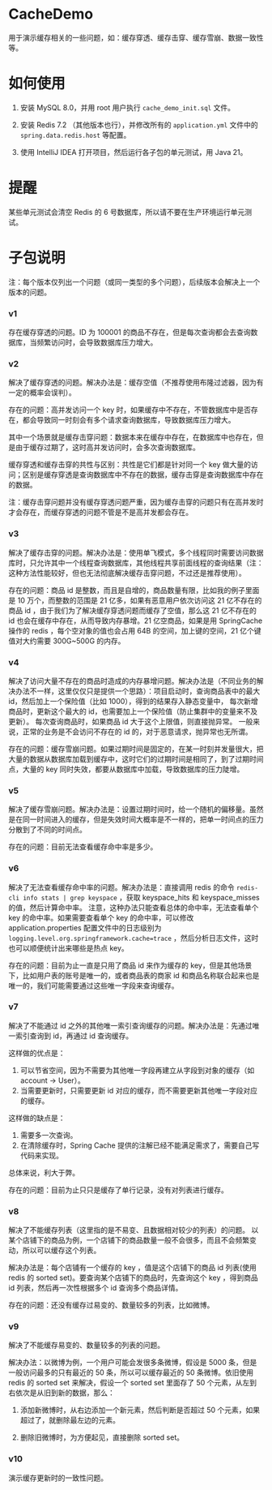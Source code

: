 # CacheDemo

用于演示缓存相关的一些问题，如：缓存穿透、缓存击穿、缓存雪崩、数据一致性等。

# 如何使用

1. 安装 MySQL 8.0，并用 root 用户执行 `cache_demo_init.sql` 文件。

2. 安装 Redis 7.2 （其他版本也行），并修改所有的 `application.yml` 文件中的 `spring.data.redis.host` 等配置。

3. 使用 IntelliJ IDEA 打开项目，然后运行各子包的单元测试，用 Java 21。

# 提醒

某些单元测试会清空 Redis 的 6 号数据库，所以请不要在生产环境运行单元测试。

# 子包说明

注：每个版本仅列出一个问题（或同一类型的多个问题），后续版本会解决上一个版本的问题。

### v1

存在缓存穿透的问题。ID 为 100001 的商品不存在，但是每次查询都会去查询数据库，当频繁访问时，会导致数据库压力增大。

### v2

解决了缓存穿透的问题。解决办法是：缓存空值（不推荐使用布隆过滤器，因为有一定的概率会误判）。

存在的问题：高并发访问一个 key 时，如果缓存中不存在，不管数据库中是否存在，都会导致同一时刻会有多个请求查询数据库，导致数据库压力增大。

其中一个场景就是缓存击穿问题：数据本来在缓存中存在，在数据库中也存在，但是由于缓存过期了，这时高并发访问时，会多次查询数据库。

缓存穿透和缓存击穿的共性与区别：共性是它们都是针对同一个 key 做大量的访问；区别是缓存穿透是查询数据库中不存在的数据，缓存击穿是查询数据库中存在的数据。

注：缓存击穿问题并没有缓存穿透问题严重，因为缓存击穿的问题只有在高并发时才会存在，而缓存穿透的问题不管是不是高并发都会存在。

### v3

解决了缓存击穿的问题。解决办法是：使用单飞模式，多个线程同时需要访问数据库时，只允许其中一个线程查询数据库，其他线程共享前面线程的查询结果（注：这种方法性能较好，但也无法彻底解决缓存击穿问题，不过还是推荐使用）。

存在的问题：商品 id 是整数，而且是自增的，商品数量有限，比如我的例子里面是 10 万个，而整数的范围是 21 亿多，如果有恶意用户依次访问这 21 亿不存在的商品 id ，由于我们为了解决缓存穿透问题而缓存了空值，那么这 21 亿不存在的 id 也会在缓存中存在，从而导致内存暴增。21 亿空商品，如果是用 SpringCache 操作的 redis ，每个空对象的值也会占用 64B 的空间，加上键的空间，21 亿个键值对大约需要 300G~500G 的内存。

### v4

解决了访问大量不存在的商品时造成的内存暴增问题。解决办法是（不同业务的解决办法不一样，这里仅仅只是提供一个思路）：项目启动时，查询商品表中的最大 id，然后加上一个保险值（比如 1000），得到的结果存入静态变量中， 每次新增商品时，更新这个最大的 id，也需要加上一个保险值（防止集群中的变量来不及更新）。 每次查询商品时，如果商品 id 大于这个上限值，则直接抛异常。 一般来说，正常的业务是不会访问不存在的 id 的，对于恶意请求，抛异常也无所谓。

存在的问题：缓存雪崩问题。如果过期时间是固定的，在某一时刻并发量很大，把大量的数据从数据库加载到缓存中，这时它们的过期时间是相同了，到了过期时间点，大量的 key 同时失效，都要从数据库中加载，导致数据库的压力陡增。

### v5

解决了缓存雪崩问题。解决办法是：设置过期时间时，给一个随机的偏移量。虽然是在同一时间进入的缓存，但是失效时间大概率是不一样的，把单一时间点的压力分散到了不同的时间点。

存在的问题：目前无法查看缓存命中率是多少。

### v6

解决了无法查看缓存命中率的问题。解决办法是：直接调用 redis 的命令 `redis-cli info stats | grep keyspace` ，获取 keyspace_hits 和 keyspace_misses 的值，然后计算命中率。
注意，这种办法只能查看总体的命中率，无法查看单个 key 的命中率。如果需要查看单个 key 的命中率，可以修改 application.properties 配置文件中的日志级别为 `logging.level.org.springframework.cache=trace` ，然后分析日志文件，这时也可以顺便统计出来哪些是热点 key。

存在的问题：目前为止一直是只用了商品 id 来作为缓存的 key，但是其他场景下，比如用户表的账号是唯一的，或者商品表的商家 id 和商品名称联合起来也是唯一的，我们可能需要通过这些唯一字段来查询缓存。

### v7

解决了不能通过 id 之外的其他唯一索引查询缓存的问题。解决办法是：先通过唯一索引查询到 id，再通过 id 查询缓存。

这样做的优点是：

1. 可以节省空间，因为不需要为其他唯一字段再建立从字段到对象的缓存（如 account -> User）。
2. 当需要更新时，只需要更新 id 对应的缓存，而不需要更新其他唯一字段对应的缓存。

这样做的缺点是：

1. 需要多一次查询。
2. 在清除缓存时，Spring Cache 提供的注解已经不能满足需求了，需要自己写代码来实现。

总体来说，利大于弊。

存在的问题：目前为止只只是缓存了单行记录，没有对列表进行缓存。

### v8

解决了不能缓存列表（这里指的是不易变、且数据相对较少的列表）的问题。
以某个店铺下的商品为例，一个店铺下的商品数量一般不会很多，而且不会频繁变动，所以可以缓存这个列表。

解决办法是：每个店铺有一个缓存的 key ，值是这个店铺下的商品 id 列表(使用 redis 的 sorted set)。要查询某个店铺下的商品时，先查询这个 key ，得到商品 id 列表，然后再一次性根据多个 id 查询多个商品详情。

存在的问题：还没有缓存过易变的、数量较多的列表，比如微博。

### v9

解决了不能缓存易变的、数量较多的列表的问题。

解决办法：以微博为例，一个用户可能会发很多条微博，假设是 5000 条，但是一般访问最多的只有最近的 50 条，所以可以缓存最近的 50 条微博。依旧使用 redis 的 sorted set 来解决，假设一个 sorted set 里面存了 50 个元素，从左到右依次是从旧到新的数据，那么：

1. 添加新微博时，从右边添加一个新元素，然后判断是否超过 50 个元素，如果超过了，就删除最左边的元素。

2. 删除旧微博时，为方便起见，直接删除 sorted set。

### v10

演示缓存更新时的一致性问题。


